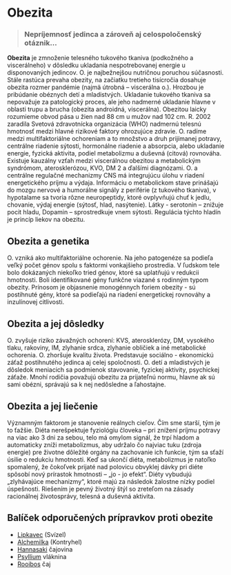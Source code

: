 Obezita
=======


> ### Nepríjemnosť jedinca a zároveň aj celospoločenský otáznik…
> 
> 

**Obezita** je zmnoženie telesného tukového tkaniva (podkožného a viscerálneho)
v dôsledku ukladania nespotrebovanej energie u disponovaných jedincov. O. je
najbežnejšou nutričnou poruchou súčasnosti. Stále rastúca prevaha obezity, na
začiatku tretieho tisícročia dosahuje obezita rozmer pandémie (najmä útrobná –
viscerálna o.). Hrozbou je pribúdanie obéznych detí a mladistvých. Ukladanie
tukového tkaniva sa nepovažuje za patologický proces, ale jeho nadmerné
ukladanie hlavne v oblasti trupu a brucha (obezita androidná, viscerálna).
Obezitou laicky rozumieme obvod pása u žien nad 88 cm u mužov nad 102 cm. R.
2002 zaradila Svetová zdravotnícka organizácia (WHO) nadmernú telesnú hmotnosť
medzi hlavné rizikové faktory ohrozujúce zdravie. O. radíme medzi
multifaktoriálne ochoreniam a to množstvo a druh prijímanej potravy, centrálne
riadenie sýtosti, hormonálne riadenie a absorpcia, alebo ukladanie energie,
fyzická aktivita, podiel metabolizmu a duševná (citová) rovnováha. Existuje
kauzálny vzťah medzi viscerálnou obezitou a metabolickým syndrómom,
aterosklerózou, KVO, DM 2 a ďalšími diagnózami.   O. a centrálne regulačné
mechanizmy   CNS má integrujúcu úlohu v riadení energetického príjmu a výdaja.
Informáciu o metabolickom stave prinášajú do mozgu nervové a humorálne signály z
periférie (z tukového tkaniva), v hypotalame sa tvoria rôzne neuropeptidy, ktoré
ovplyvňujú chuť k jedlu, chovanie, výdaj energie (sýtosť, hlad, nasýtenie).
Látky - serotonin – znižuje pocit hladu, Dopamin – sprostredkuje vnem sýtosti.
Regulácia týchto hladín je princíp liekov na obezitu.

Obezita a genetika
------------------

O. vzniká ako multifaktoriálne ochorenie. Na jeho patogenéze sa podieľa veľký
počet génov spolu s faktormi vonkajšieho prostredia. V ľudskom tele bolo
dokázaných niekoľko tried génov, ktoré sa uplatňujú v redukcii hmotnosti. Boli
identifikované gény funkčne viazané s rodinným typom obezity. Prínosom je
objasnenie monogénnych foriem obezity - sú postihnuté gény, ktoré sa podieľajú
na riadení energetickej rovnováhy a inzulínovej citlivosti.

Obezita a jej dôsledky
----------------------

O. zvyšuje riziko závažných ochorení: KVS, aterosklerózy, DM, vysokého tlaku,
rakoviny, IM, zlyhanie srdca, zlyhanie obličiek a iné metabolické ochorenia. O.
zhoršuje kvalitu života. Predstavuje sociálno - ekonomickú záťaž postihnutého
jedinca aj celej spoločnosti. O. detí a mladistvých je dôsledok meniacich sa
podmienok stavovanie, fyzickej aktivity, psychickej záťaže. Mnohí rodičia
považujú obezitu za prijateľnú normu, hlavne ak sú sami obézni, správajú sa k
nej nedôsledne a ľahostajne.

Obezita a jej liečenie
----------------------

Významným faktorom je stanovenie reálnych cieľov. Čím sme starší, tým je to
ťažšie. Diéta nerešpektuje fyziológiu človeka – pri znížení príjmu potravy na
viac ako 3 dni za sebou, telo má omylom signál, že trpí hladom a automaticky
zníži metabolizmus, aby udržalo čo najviac tuku (zdroja energie) pre životne
dôležité orgány na zachovanie ich funkcie, tým sa sťaží úsilie o redukciu
hmotnosti. Keď sa ukončí diéta, metabolizmus je natoľko spomalený, že čokoľvek
prijaté nad polovicu obvyklej dávky pri diéte spôsobí nový prírastok hmotnosti –
„jo - jo efekt“. Diéty vybudujú „zlyhávajúce mechanizmy“, ktoré majú za následok
žalostne nízky podiel úspešnosti. Riešením je pevný životný štýl so zreteľom na
zásady racionálnej životosprávy, telesná a duševná aktivita.

Balíček odporučených prípravkov proti obezite
---------------------------------------------

* [Lipkavec](/sip/tinktury/lipkavec) (Svízel)
* [Alchemilka](/sip/#p/alchemilka) (Kontryhel)
* [Hannasaki](/sip/caje/hannasaki) čajovina
* [Psyllium](/sip/caje/psyllium) vláknina
* [Rooibos](/sip/#p/rooibos) čaj
